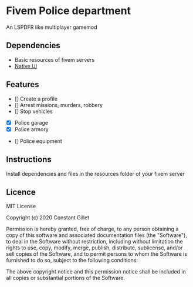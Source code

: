 # Fivem Police department
An LSPDFR like multiplayer gamemod

## Dependencies
- Basic resources of fivem servers
- [Native UI](https://github.com/FrazzIe/NativeUILua "Google's Homepage")


## Features
- [] Create a profile
- [] Arrest missions, murders, robbery
- [] Stop vehicles
- [x] Police garage
- [x] Police armory
- [] Police equipment

## Instructions

Install dependencies and files in the resources folder of your fivem server

## Licence

MIT License

Copyright (c) 2020 Constant Gillet

Permission is hereby granted, free of charge, to any person obtaining a copy
of this software and associated documentation files (the "Software"), to deal
in the Software without restriction, including without limitation the rights
to use, copy, modify, merge, publish, distribute, sublicense, and/or sell
copies of the Software, and to permit persons to whom the Software is
furnished to do so, subject to the following conditions:

The above copyright notice and this permission notice shall be included in all
copies or substantial portions of the Software.
